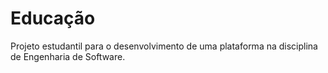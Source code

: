# Educação
Projeto estudantil para o desenvolvimento de uma plataforma na disciplina de Engenharia de Software.